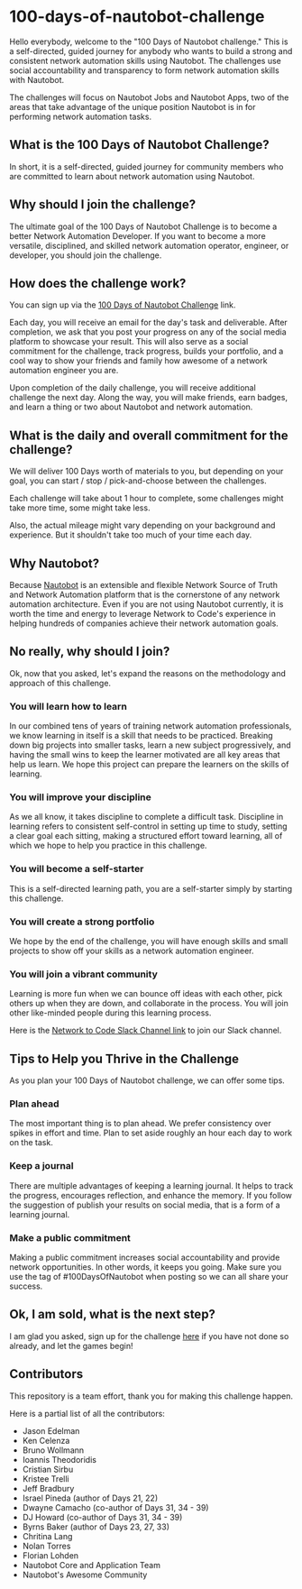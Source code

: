 # 100-days-of-nautobot-challenge

Hello everybody, welcome to the "100 Days of Nautobot challenge." This is a self-directed, guided journey for anybody who wants to build a strong and consistent network automation skills using Nautobot. The challenges use social accountability and transparency to form network automation skills with Nautobot. 

The challenges will focus on Nautobot Jobs and Nautobot Apps, two of the areas that take advantage of the unique position Nautobot is in for performing network automation tasks. 


## What is the 100 Days of Nautobot Challenge? 

In short, it is a self-directed, guided journey for community members who are committed to learn about network automation using Nautobot. 

## Why should I join the challenge? 

The ultimate goal of the 100 Days of Nautobot Challenge is to become a better Network Automation Developer. If you want to become a more versatile, disciplined, and skilled network automation operator, engineer, or developer, you should join the challenge. 

## How does the challenge work? 

You can sign up via the [100 Days of Nautobot Challenge](https://go.networktocode.com/100-days-of-nautobot) link. 

Each day, you will receive an email for the day's task and deliverable. After completion, we ask that you post your progress on any of the social media platform to showcase your result. This will also serve as a social commitment for the challenge, track progress, builds your portfolio, and a cool way to show your friends and family how awesome of a network automation engineer you are. 

Upon completion of the daily challenge, you will receive additional challenge the next day. Along the way, you will make friends, earn badges, and learn a thing or two about Nautobot and network automation. 

## What is the daily and overall commitment for the challenge? 

We will deliver 100 Days worth of materials to you, but depending on your goal, you can start / stop / pick-and-choose between the challenges.  

Each challenge will take about 1 hour to complete, some challenges might take more time, some might take less. 

Also, the actual mileage might vary depending on your background and experience. But it shouldn't take too much of your time each day. 

## Why Nautobot? 

Because [Nautobot](https://docs.nautobot.com/) is an extensible and flexible Network Source of Truth and Network Automation platform that is the cornerstone of any network automation architecture. Even if you are not using Nautobot currently, it is worth the time and energy to leverage Network to Code's experience in helping hundreds of companies achieve their network automation goals. 

## No really, why should I join? 

Ok, now that you asked, let's expand the reasons on the methodology and approach of this challenge. 

### You will learn how to learn

In our combined tens of years of training network automation professionals, we know learning in itself is a skill that needs to be practiced. Breaking down big projects into smaller tasks, learn a new subject progressively, and having the small wins to keep the learner motivated are all key areas that help us learn. We hope this project can prepare the learners on the skills of learning. 

### You will improve your discipline

As we all know, it takes discipline to complete a difficult task. Discipline in learning refers to consistent self-control in setting up time to study, setting a clear goal each sitting, making a structured effort toward learning, all of which we hope to help you practice in this challenge. 

### You will become a self-starter

This is a self-directed learning path, you are a self-starter simply by starting this challenge. 

### You will create a strong portfolio

We hope by the end of the challenge, you will have enough skills and small projects to show off your skills as a network automation engineer. 

### You will join a vibrant community 

Learning is more fun when we can bounce off ideas with each other, pick others up when they are down, and collaborate in the process. You will join other like-minded people during this learning process. 

Here is the [Network to Code Slack Channel link](https://slack.networktocode.com/) to join our Slack channel. 

## Tips to Help you Thrive in the Challenge

As you plan your 100 Days of Nautobot challenge, we can offer some tips. 

### Plan ahead 

The most important thing is to plan ahead. We prefer consistency over spikes in effort and time. Plan to set aside roughly an hour each day to work on the task. 

### Keep a journal 

There are multiple advantages of keeping a learning journal. It helps to track the progress, encourages reflection, and enhance the memory. If you follow the suggestion of publish your results on social media, that is a form of a learning journal. 

### Make a public commitment

Making a public commitment increases social accountability and provide network opportunities. In other words, it keeps you going. Make sure you use the tag of #100DaysOfNautobot when posting so we can all share your success. 

## Ok, I am sold, what is the next step? 

I am glad you asked, sign up for the challenge [here](https://go.networktocode.com/100-days-of-nautobot) if you have not done so already, and let the games begin! 

## Contributors

This repository is a team effort, thank you for making this challenge happen. 

Here is a partial list of all the contributors:

- Jason Edelman 
- Ken Celenza
- Bruno Wollmann
- Ioannis Theodoridis
- Cristian Sirbu
- Kristee Trelli
- Jeff Bradbury 
- Israel Pineda (author of Days 21, 22)
- Dwayne Camacho (co-author of Days 31, 34 - 39)
- DJ Howard (co-author of Days 31, 34 - 39)
- Byrns Baker (author of Days 23, 27, 33)
- Chritina Lang
- Nolan Torres
- Florian Lohden
- Nautobot Core and Application Team 
- Nautobot's Awesome Community 